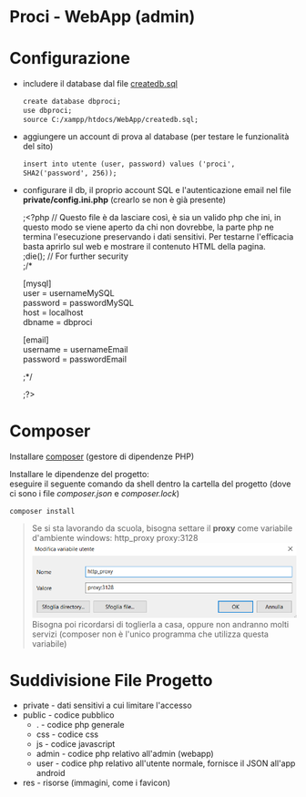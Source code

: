 # Proci - WebApp (admin)

# Configurazione

- includere il database dal file [createdb.sql](createdb.sql)  
  ```MySQL
  create database dbproci;
  use dbproci;
  source C:/xampp/htdocs/WebApp/createdb.sql;
  ```
  
- aggiungere un account di prova al database (per testare le funzionalità del sito)  
  ```MySQL
  insert into utente (user, password) values ('proci', SHA2('password', 256));
  ```
  
- configurare il db, il proprio account SQL e l'autenticazione email nel file **private/config.ini.php** (crearlo se non è già presente)  

  ;<?php  // Questo file è da lasciare così, è sia un valido php che ini, in questo modo se viene aperto da chi non dovrebbe, la parte php ne termina l'esecuzione preservando i dati sensitivi. Per testarne l'efficacia basta aprirlo sul web e mostrare il contenuto HTML della pagina.  
  ;die(); // For further security  
  ;/*
  
  [mysql]  
  user = usernameMySQL  
  password = passwordMySQL  
  host = localhost  
  dbname = dbproci  
  
  [email]  
  username = usernameEmail  
  password = passwordEmail  
  
  ;*/
  
  ;?>

# Composer

Installare [composer](https://getcomposer.org/doc/00-intro.md#installation-windows "Composer Download") (gestore di dipendenze PHP)

Installare le dipendenze del progetto:  
eseguire il seguente comando da shell dentro la cartella del progetto (dove ci sono i file *composer.json* e *composer.lock*)

    composer install


> Se si sta lavorando da scuola, bisogna settare il **proxy** come variabile d'ambiente windows: http_proxy proxy:3128  
 ![Proxy come variabile d'ambiente](docs/env_proxy.png "Proxy come variabile d'ambiente")  
 Bisogna poi ricordarsi di toglierla a casa, oppure non andranno molti servizi (composer non è l'unico programma che utilizza questa variabile)


# Suddivisione File Progetto

- private - dati sensitivi a cui limitare l'accesso
- public - codice pubblico
  - . - codice php generale
  - css - codice css
  - js - codice javascript
  - admin - codice php relativo all'admin (webapp)
  - user - codice php relativo all'utente normale, fornisce il JSON all'app android
- res - risorse (immagini, come i favicon)

